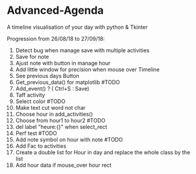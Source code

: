 # Advanced-Agenda
A timeline visualisation of your day with python & Tkinter

Progression from 26/08/18 to 27/09/18:
1) Detect bug when manage save with multiple activities 
2) Save for note 
3) Ajust note with button in manage hour 
4) Add little window for precision when mouse over Timeline
5) See previous days Button
6) Get_previous_data() for matplotlib   #TODO
7) Add_event() ? ( Ctrl+S : Save)
8) Taff activity 
9) Select color                         #TODO
10) Make text cut word not char 
11) Choose hour in add_activities()
12) Choose from hour1 to hour2          #TODO
13) del label "heure:{}" when select_rect 
14) Perf test                           #TODO        
15) Add note symbol on hour with note   #TODO
16) Add Fac to activities 
17) Create a double list for Hour in day and replace the whole class by the list
18) Add hour data if mouse_over hour rect







